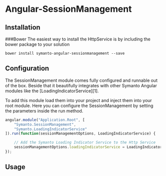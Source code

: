# Angular-SessionManagement
## Installation
###Bower
The easiest way to install the HttpService is by including the bower package to your solution
```shell
bower install symanto-angular-sessionmanagement --save
```

## Configuration
The SessionManagement module comes fully configured and runnable out of the box. Beside that it beautifully integrates with other Symanto Angular modules like the [LoadingIndicatorService][1].

To add this module load them into your project and inject them into your root module. Here you can configure the SessionManagement by setting the parameters inside the run method.
```javascript
angular.module("Application.Root", [
    "Symanto.SessionManagement",
    "Symanto.LoadingIndicatorService"
]).run(function(sessionManagementOptions, LoadingIndicatorService) {

    // Add the Symanto Loading Indicator Service to the Http Service
    sessionManagementOptions.loadingIndicatorService = LoadingIndicatorService;
});
```

## Usage
